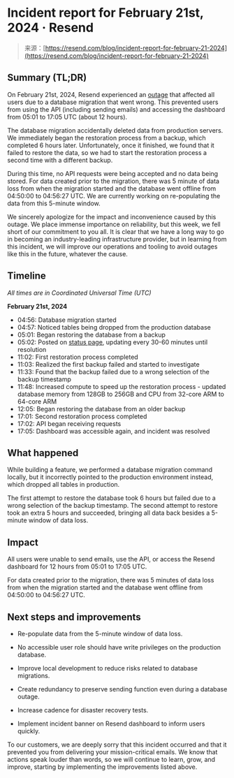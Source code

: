 <!--yml
category: 未分类
date: 2024-05-29 13:19:49
-->

# Incident report for February 21st, 2024 · Resend

> 来源：[https://resend.com/blog/incident-report-for-february-21-2024](https://resend.com/blog/incident-report-for-february-21-2024)

## Summary (TL;DR)

On February 21st, 2024, Resend experienced an [outage](https://resend-status.com/incident/329826) that affected all users due to a database migration that went wrong. This prevented users from using the API (including sending emails) and accessing the dashboard from 05:01 to 17:05 UTC (about 12 hours).

The database migration accidentally deleted data from production servers. We immediately began the restoration process from a backup, which completed 6 hours later. Unfortunately, once it finished, we found that it failed to restore the data, so we had to start the restoration process a second time with a different backup.

During this time, no API requests were being accepted and no data being stored. For data created prior to the migration, there was 5 minute of data loss from when the migration started and the database went offline from 04:50:00 to 04:56:27 UTC. We are currently working on re-populating the data from this 5-minute window.

We sincerely apologize for the impact and inconvenience caused by this outage. We place immense importance on reliability, but this week, we fell short of our commitment to you all. It is clear that we have a long way to go in becoming an industry-leading infrastructure provider, but in learning from this incident, we will improve our operations and tooling to avoid outages like this in the future, whatever the cause.

## Timeline

*All times are in Coordinated Universal Time (UTC)*

**February 21st, 2024**

*   04:56: Database migration started
*   04:57: Noticed tables being dropped from the production database
*   05:01: Began restoring the database from a backup
*   05:02: Posted on [status page](https://resend-status.com/incident/329826), updating every 30-60 minutes until resolution
*   11:02: First restoration process completed
*   11:03: Realized the first backup failed and started to investigate
*   11:33: Found that the backup failed due to a wrong selection of the backup timestamp
*   11:48: Increased compute to speed up the restoration process - updated database memory from 128GB to 256GB and CPU from 32-core ARM to 64-core ARM
*   12:05: Began restoring the database from an older backup
*   17:01: Second restoration process completed
*   17:02: API began receiving requests
*   17:05: Dashboard was accessible again, and incident was resolved

## What happened

While building a feature, we performed a database migration command locally, but it incorrectly pointed to the production environment instead, which dropped all tables in production.

The first attempt to restore the database took 6 hours but failed due to a wrong selection of the backup timestamp. The second attempt to restore took an extra 5 hours and succeeded, bringing all data back besides a 5-minute window of data loss.

## Impact

All users were unable to send emails, use the API, or access the Resend dashboard for 12 hours from 05:01 to 17:05 UTC.

For data created prior to the migration, there was 5 minutes of data loss from when the migration started and the database went offline from 04:50:00 to 04:56:27 UTC.

## Next steps and improvements

*   Re-populate data from the 5-minute window of data loss.

*   No accessible user role should have write privileges on the production database.

*   Improve local development to reduce risks related to database migrations.

*   Create redundancy to preserve sending function even during a database outage.

*   Increase cadence for disaster recovery tests.

*   Implement incident banner on Resend dashboard to inform users quickly.

To our customers, we are deeply sorry that this incident occurred and that it prevented you from delivering your mission-critical emails. We know that actions speak louder than words, so we will continue to learn, grow, and improve, starting by implementing the improvements listed above.
